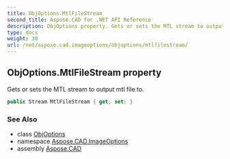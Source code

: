 ```yaml
---
title: ObjOptions.MtlFileStream
second_title: Aspose.CAD for .NET API Reference
description: ObjOptions property. Gets or sets the MTL stream to output mtl file to
type: docs
weight: 30
url: /net/aspose.cad.imageoptions/objoptions/mtlfilestream/
---
```

## ObjOptions.MtlFileStream property

Gets or sets the MTL stream to output mtl file to.

```csharp
public Stream MtlFileStream { get; set; }
```

### See Also

* class [ObjOptions](../)
* namespace [Aspose.CAD.ImageOptions](../../../aspose.cad.imageoptions/)
* assembly [Aspose.CAD](../../../)


